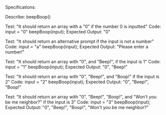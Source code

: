 Specifications:

Describe: beepBoop()

Test: "It should return an array with a "0" if the number 0 is inputted"
Code: 
input = "0"
beepBoop(input);
Expected Output: "0"

Test: "It should return an alternative prompt if the input is not a number"
Code:
input = "a"
beepBoop(input);
Expected Output: "Please enter a number!"

Test: "It should return an array with "0", and "Beep!", if the input is 1"
Code:
input = "1"
beepBoop(input);
Expected Output: "0", "Beep!"

Test: "It should return an array with "0", "Beep!", and "Boop!" if the input is 2"
Code:
input = "2"
beepBoop(input);
Expected Output: "0", "Beep!", "Boop!"

Test: "It should return an array with "0", "Beep!", "Boop!", and "Won't you be me neighbor?" if the input is 3"
Code:
input = "3"
beepBoop(input);
Expected Output: "0", "Beep!", "Boop!", "Won't you be me neighbor?"